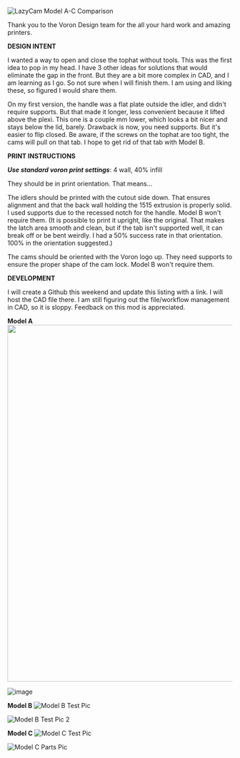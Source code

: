![LazyCam Model A-C Comparison](https://github.com/akinferno/Voron0/assets/48421845/e4a4619b-ed5e-4190-bae1-ef9e3304203c)


Thank you to the Voron Design team for the all your hard work and amazing printers.

**DESIGN INTENT**

I wanted a way to open and close the tophat without tools.  This was the first idea to pop in my head. I have 3 other ideas for solutions that would eliminate the gap in the front. But they 
are a bit more complex in CAD, and I am learning as I go. So not sure when I will finish them. I am using and liking these, so figured I would share them.

On my first version, the handle was a flat plate outside the idler, and didn't require supports. But that made it longer, less convenient because it lifted above the plexi. This one is a 
couple mm lower, which looks a bit nicer and stays below the lid, barely. Drawback is now, you need supports. But it's easier to flip closed. Be aware, if the screws on the tophat are too 
tight, the cams will pull on that tab. I hope to get rid of that tab with Model B.

**PRINT INSTRUCTIONS**

_**Use standard voron print settings**_: 4 wall, 40% infill

They should be in print orientation. That means…

The idlers should be printed with the cutout side down. That ensures alignment and that the back wall holding the 1515 extrusion is properly solid. I used supports due to the recessed notch 
for the handle. Model B won't require them. (It is possible to print it upright, like the original. That makes the latch area smooth and clean, but if the tab isn't supported well, it can 
break off or be bent weirdly. I had a 50% success rate in that orientation. 100% in the orientation suggested.)

The cams should be oriented with the Voron logo up. They need supports to ensure the proper shape of the cam lock. Model B won't require them.

**DEVELOPMENT**

I will create a Github this weekend and update this listing with a link. I will host the CAD file there. I am still figuring out the file/workflow management in CAD, so it is sloppy. Feedback 
on this mod is appreciated.


**Model A**
<img src="[https://github.com/akinferno/Voron0/assets/48421845/baf4d7b9-1caa-4b8a-b95f-0f0222974073]" width="800" />

![image](https://github.com/akinferno/Voron0/assets/48421845/2abf5e61-78a8-481e-b3b9-96399e92bac3)


**Model B**
![Model B Test Pic](https://github.com/akinferno/Voron0/assets/48421845/b06e1a90-fb38-445a-88f8-5074cdd3a7d7)

![Model B Test Pic 2](https://github.com/akinferno/Voron0/assets/48421845/35e33408-d76f-4dd6-80b7-b4edd6b68171)


**Model C**
![Model C Test Pic](https://github.com/akinferno/Voron0/assets/48421845/690d2957-9167-4c14-83db-db753dfac838)

![Model C Parts Pic](https://github.com/akinferno/Voron0/assets/48421845/e992692d-23df-4c3d-9fd1-4146820dea47)
